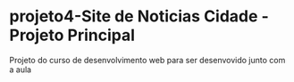 # projeto4-Site de Noticias Cidade - Projeto Principal

Projeto do curso de desenvolvimento web para ser desenvovido junto com a aula
